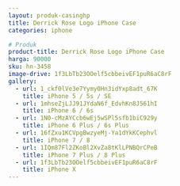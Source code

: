 ```yaml
---
layout: produk-casinghp
title: Derrick Rose Logo iPhone Case
categories: iphone

# Produk
product-title: Derrick Rose Logo iPhone Case
harga: 90000
sku: hn-3458
image-drive: 1f3LbTb23OOelf5cbbeivEF1puR6aC8rF
gallery:
  - url: 1_ckf0lVe3e7YymyOHn3idYxp8adt_67K
    title: iPhone 5 / 5s / SE
  - url: 1mhseZjLJJ91JYdaN6f_EdvhKn8J561hI
    title: iPhone 6 / 6s
  - url: 1N0-cMzAYCcb6wEj5wSPl5sfb1biC929y
    title: iPhone 6 Plus / 6s Plus
  - url: 16fZxu1KCVpgBwzyeMj-Ya1dYkKCephvl
    title: iPhone 7 / 8
  - url: 1IQm87Fl2ZKoBl2XvZa8tKlLPNBQrCPeB
    title: iPhone 7 Plus / 8 Plus
  - url: 1f3LbTb23OOelf5cbbeivEF1puR6aC8rF
    title: iPhone X
---
```

